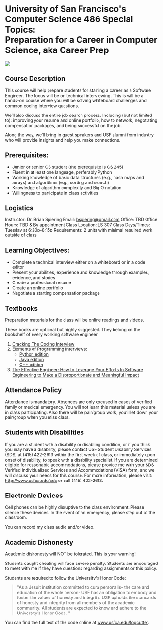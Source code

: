 University of San Francisco's <br> Computer Science 486 Special Topics: <br> Preparation for a Career in Computer Science, aka Career Prep
=====

![](https://imgs.xkcd.com/comics/job_interview.png)

Course Description
------

This course will help prepare students for starting a career as a Software Engineer. The focus will be on technical interviewing. This is will be a hands-on course where you will be solving whiteboard challenges and common coding interview questions.

We’ll also discuss the entire job search process. Including (but not limited to): improving your resume and online portfolio, how to network, negotiating compensation packages, and being successful on the job.

Along the way, we’ll bring in guest speakers and USF alumni from industry who will provide insights and help you make connections.

Prerequisites:
------

- Junior or senior CS student (the prerequisite is CS 245)
- Fluent in at least one language, preferably Python
- Working knowledge of basic data structures (e.g., hash maps and arrays) and algorithms (e.g., sorting and search)
- Knowledge of algorithm complexity and Big O notation
- Willingness to participate in class activities

Logistics
------

Instructor: Dr. Brian Spiering
Email:  [bspiering@gmail.com](mailto:brianspiering)
Office: TBD
Office Hours: TBD & By appointment
Class Location: LS 307
Class Days/Times: Tuesday at 6:20p-8:15p
Requirements: 2 units with minimal required work outside of class

Learning Objectives:
-----

- Complete a technical interview either on a whiteboard or in a code editor
- Present your abilities, experience and knowledge through examples, evidence, and stories
- Create a professional resume
- Create an online portfolio
- Negotiate a starting compensation package

Textbooks
-----

Preparation materials for the class will be online readings and videos.

These books are optional but highly suggested. They belong on the bookshelf of every working software engineer:

1. [Cracking The Coding Interview](https://www.amazon.com/Cracking-Coding-Interview-Programming-Questions/dp/0984782850)
2. Elements of Programming Interviews:
    - [Python edition](https://www.amazon.com/Elements-Programming-Interviews-Python-Insiders/dp/1537713949)
    - [Java edition](https://www.amazon.com/Elements-Programming-Interviews-Java-Insiders/dp/1517671272)
    - [C++ edition](https://www.amazon.com/Elements-Programming-Interviews-Insiders-Guide/dp/1479274836)
3. [The Effective Engineer: How to Leverage Your Efforts In Software Engineering to Make a Disproportionate and Meaningful Impact](https://www.amazon.com/Effective-Engineer-Engineering-Disproportionate-Meaningful/dp/0996128107)

Attendance Policy
-----
Attendance is mandatory. Absences are only excused in cases of verified family or
medical emergency. You will not learn this material unless you are in class participating.
Also there will be pair/group work, you’ll let down your pair/group when you miss class.

Students with Disabilities
-----

If you are a student with a disability or disabling condition, or if you think you may
have a disability, please contact USF Student Disability Services (SDS) at (415) 422-2613
within the first week of class, or immediately upon onset of disability, to speak with a disability  specialist. If you are determined eligible for reasonable accommodations, please provide me  with your SDS Verified Individualized Services and Accommodations (VISA) form,  and we will discuss your needs for this course. For more information,
please visit: http://www.usfca.edu/sds or call (415) 422-2613.

Electronic Devices
------
Cell phones can be highly disruptive to the class environment. Please silence these devices. In the event of an emergency, please step out of the classroom.

You can record my class audio and/or video.

Academic Dishonesty
------

Academic dishonesty will NOT be tolerated. This is your warning!

Students caught cheating will face severe penalty. Students are encouraged to meet with me if they have questions regarding assignments or this policy.

Students are required to follow the University's Honor Code:

>"As a Jesuit institution committed to cura personalis- the care and education of the whole person- USF has an obligation to embody and foster the values of honesty and integrity. USF upholds the standards of honesty and integrity from all members of the academic community. All students are expected to know and adhere to the University’s Honor Code. "

You can find the full text of the code online at www.usfca.edu/fogcutter.
